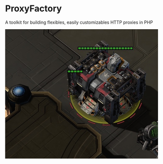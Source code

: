 # ProxyFactory

A toolkit for building flexibles, easily customizables HTTP proxies in PHP

![Illustration of a proxy factory](pf.png)
